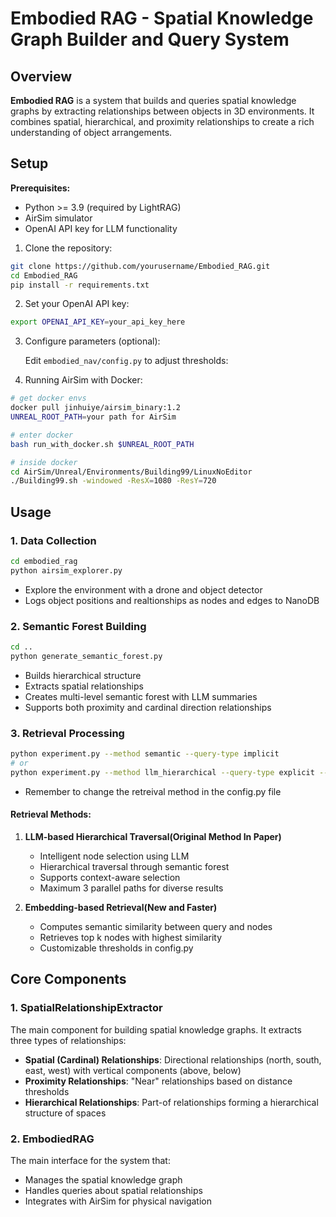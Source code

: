 # Embodied RAG - Spatial Knowledge Graph Builder and Query System

## Overview
**Embodied RAG** is a system that builds and queries spatial knowledge graphs by extracting relationships between objects in 3D environments. It combines spatial, hierarchical, and proximity relationships to create a rich understanding of object arrangements.

## Setup

**Prerequisites:**
- Python >= 3.9 (required by LightRAG)
- AirSim simulator
- OpenAI API key for LLM functionality

1. Clone the repository:
```bash
git clone https://github.com/yourusername/Embodied_RAG.git
cd Embodied_RAG
pip install -r requirements.txt

```

2. Set your OpenAI API key:
```bash
export OPENAI_API_KEY=your_api_key_here
```

3. Configure parameters (optional):

   Edit `embodied_nav/config.py` to adjust thresholds:

4. Running AirSim with Docker:
```bash
# get docker envs
docker pull jinhuiye/airsim_binary:1.2
UNREAL_ROOT_PATH=your path for AirSim

# enter docker
bash run_with_docker.sh $UNREAL_ROOT_PATH

# inside docker
cd AirSim/Unreal/Environments/Building99/LinuxNoEditor
./Building99.sh -windowed -ResX=1080 -ResY=720

```
## Usage
### 1. Data Collection

```bash
cd embodied_rag
python airsim_explorer.py
```
- Explore the environment with a drone and object detector
- Logs object positions and realtionships as nodes and edges to NanoDB

### 2. Semantic Forest Building

```bash
cd ..
python generate_semantic_forest.py
```

- Builds hierarchical structure
- Extracts spatial relationships
- Creates multi-level semantic forest with LLM summaries
- Supports both proximity and cardinal direction relationships

### 3. Retrieval Processing
```bash
python experiment.py --method semantic --query-type implicit
# or
python experiment.py --method llm_hierarchical --query-type explicit --query "Find the nearest chair"
```
- Remember to change the retreival method in the config.py file

#### Retrieval Methods:
1. **LLM-based Hierarchical Traversal(Original Method In Paper)**
   - Intelligent node selection using LLM
   - Hierarchical traversal through semantic forest
   - Supports context-aware selection
   - Maximum 3 parallel paths for diverse results

2. **Embedding-based Retrieval(New and Faster)**
   - Computes semantic similarity between query and nodes
   - Retrieves top k nodes with highest similarity
   - Customizable thresholds in config.py





## Core Components

### 1. SpatialRelationshipExtractor
The main component for building spatial knowledge graphs. It extracts three types of relationships:

- **Spatial (Cardinal) Relationships**: Directional relationships (north, south, east, west) with vertical components (above, below)
- **Proximity Relationships**: "Near" relationships based on distance thresholds
- **Hierarchical Relationships**: Part-of relationships forming a hierarchical structure of spaces

### 2. EmbodiedRAG
The main interface for the system that:
- Manages the spatial knowledge graph
- Handles queries about spatial relationships
- Integrates with AirSim for physical navigation

